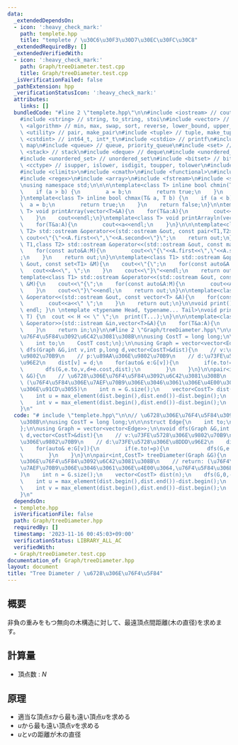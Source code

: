 ```yaml
---
data:
  _extendedDependsOn:
  - icon: ':heavy_check_mark:'
    path: templete.hpp
    title: "templete / \u30C6\u30F3\u30D7\u30EC\u30FC\u30C8"
  _extendedRequiredBy: []
  _extendedVerifiedWith:
  - icon: ':heavy_check_mark:'
    path: Graph/treeDiameter.test.cpp
    title: Graph/treeDiameter.test.cpp
  _isVerificationFailed: false
  _pathExtension: hpp
  _verificationStatusIcon: ':heavy_check_mark:'
  attributes:
    links: []
  bundledCode: "#line 2 \"templete.hpp\"\n\n#include <iostream> // cout, endl, cin\n\
    #include <string> // string, to_string, stoi\n#include <vector> // vector\n#include\
    \ <algorithm> // min, max, swap, sort, reverse, lower_bound, upper_bound\n#include\
    \ <utility> // pair, make_pair\n#include <tuple> // tuple, make_tuple\n#include\
    \ <cstdint> // int64_t, int*_t\n#include <cstdio> // printf\n#include <map> //\
    \ map\n#include <queue> // queue, priority_queue\n#include <set> // set\n#include\
    \ <stack> // stack\n#include <deque> // deque\n#include <unordered_map> // unordered_map\n\
    #include <unordered_set> // unordered_set\n#include <bitset> // bitset\n#include\
    \ <cctype> // isupper, islower, isdigit, toupper, tolower\n#include <iomanip>\n\
    #include <climits>\n#include <cmath>\n#include <functional>\n#include <numeric>\n\
    #include <regex>\n#include <array>\n#include <fstream>\n#include <sstream>\n\n\
    \nusing namespace std;\n\n\n\ntemplate<class T> inline bool chmin(T& a, T b) {\n\
    \    if (a > b) {\n        a = b;\n        return true;\n    }\n    return false;\n\
    }\ntemplate<class T> inline bool chmax(T& a, T b) {\n    if (a < b) {\n      \
    \  a = b;\n        return true;\n    }\n    return false;\n}\n\ntemplate<class\
    \ T> void printArray(vector<T>&A){\n    for(T&a:A){\n        cout<<a<<\" \";\n\
    \    }\n    cout<<endl;\n}\ntemplate<class T> void printArrayln(vector<T>&A){\n\
    \    for(T&a:A){\n        cout<<a<<endl;\n    }\n}\n\n\ntemplate<class T1,class\
    \ T2> std::ostream &operator<<(std::ostream &out, const pair<T1,T2> &A){\n   \
    \ cout<<\"{\"<<A.first<<\",\"<<A.second<<\"}\";\n    return out;\n}\n\ntemplate<class\
    \ T1,class T2> std::ostream &operator<<(std::ostream &out, const map<T1,T2> &M){\n\
    \    for(const auto&A:M){\n        cout<<\"{\"<<A.first<<\",\"<<A.second<<\"}\"\
    ;\n    }\n    return out;\n}\n\ntemplate<class T1> std::ostream &operator<<(std::ostream\
    \ &out, const set<T1> &M){\n    cout<<\"{\";\n    for(const auto&A:M){\n     \
    \   cout<<A<<\", \";\n    }\n    cout<<\"}\"<<endl;\n    return out;\n}\n\n\n\
    template<class T1> std::ostream &operator<<(std::ostream &out, const multiset<T1>\
    \ &M){\n    cout<<\"{\";\n    for(const auto&A:M){\n        cout<<A<<\", \";\n\
    \    }\n    cout<<\"}\"<<endl;\n    return out;\n}\n\ntemplate<class T> std::ostream\
    \ &operator<<(std::ostream &out, const vector<T> &A){\n    for(const T &a:A){\n\
    \        cout<<a<<\" \";\n    }\n    return out;\n}\n\nvoid print() { cout <<\
    \ endl; }\n \ntemplate <typename Head, typename... Tail>\nvoid print(Head H, Tail...\
    \ T) {\n  cout << H << \" \";\n  print(T...);\n}\n\n\ntemplate<class T> std::istream\
    \ &operator>>(std::istream &in,vector<T>&A){\n    for(T&a:A){\n        std::cin>>a;\n\
    \    }\n    return in;\n}\n\n#line 2 \"Graph/treeDiameter.hpp\"\n\n// \u6728\u306E\
    \u76F4\u5F84\u3092\u6C42\u3081\u308B\n\nusing CostT = long long;\n\n\nstruct Edge{\n\
    \    int to;\n    CostT cost;\n};\n\nusing Graph = vector<vector<Edge>>;\n\nvoid\
    \ dfs(Graph &G,int v,int p,long d,vector<CostT>&dist){\n    // v:\u73FE\u5728\u306E\
    \u9802\u70B9\n    // p:\u89AA\u306E\u9802\u70B9\n    // d:\u73FE\u5728\u306E\u8DDD\
    \u96E2\n    dist[v] = d;\n    for(auto& e:G[v]){\n        if(e.to!=p){\n     \
    \       dfs(G,e.to,v,d+e.cost,dist);\n        }\n    }\n}\n\npair<int,CostT> treeDiameter(Graph\
    \ &G){\n    // \u6728\u306E\u76F4\u5F84\u3092\u6C42\u3081\u308B\n    // return:\
    \ (\u76F4\u5F84\u306E\u7AEF\u70B9\u306E\u3046\u3061\u306E\u4E00\u3064,\u76F4\u5F84\
    \u306E\u91CD\u3055)\n    int n = G.size();\n    vector<CostT> dist(n);\n    dfs(G,0,-1,0,dist);\n\
    \    int u = max_element(dist.begin(),dist.end())-dist.begin();\n    dfs(G,u,-1,0,dist);\n\
    \    int v = max_element(dist.begin(),dist.end())-dist.begin();\n    return {v,dist[v]};\n\
    }\n"
  code: "# include \"templete.hpp\"\n\n// \u6728\u306E\u76F4\u5F84\u3092\u6C42\u3081\
    \u308B\n\nusing CostT = long long;\n\n\nstruct Edge{\n    int to;\n    CostT cost;\n\
    };\n\nusing Graph = vector<vector<Edge>>;\n\nvoid dfs(Graph &G,int v,int p,long\
    \ d,vector<CostT>&dist){\n    // v:\u73FE\u5728\u306E\u9802\u70B9\n    // p:\u89AA\
    \u306E\u9802\u70B9\n    // d:\u73FE\u5728\u306E\u8DDD\u96E2\n    dist[v] = d;\n\
    \    for(auto& e:G[v]){\n        if(e.to!=p){\n            dfs(G,e.to,v,d+e.cost,dist);\n\
    \        }\n    }\n}\n\npair<int,CostT> treeDiameter(Graph &G){\n    // \u6728\
    \u306E\u76F4\u5F84\u3092\u6C42\u3081\u308B\n    // return: (\u76F4\u5F84\u306E\
    \u7AEF\u70B9\u306E\u3046\u3061\u306E\u4E00\u3064,\u76F4\u5F84\u306E\u91CD\u3055\
    )\n    int n = G.size();\n    vector<CostT> dist(n);\n    dfs(G,0,-1,0,dist);\n\
    \    int u = max_element(dist.begin(),dist.end())-dist.begin();\n    dfs(G,u,-1,0,dist);\n\
    \    int v = max_element(dist.begin(),dist.end())-dist.begin();\n    return {v,dist[v]};\n\
    }\n"
  dependsOn:
  - templete.hpp
  isVerificationFile: false
  path: Graph/treeDiameter.hpp
  requiredBy: []
  timestamp: '2023-11-16 00:45:03+09:00'
  verificationStatus: LIBRARY_ALL_AC
  verifiedWith:
  - Graph/treeDiameter.test.cpp
documentation_of: Graph/treeDiameter.hpp
layout: document
title: "Tree Diameter / \u6728\u306E\u76F4\u5F84"
---
```


## 概要
非負の重みをもつ無向の木構造に対して、最遠頂点間距離(木の直径)を求めます。

## 計算量
- 頂点数 : $N$

## 原理
- 適当な頂点$s$から最も遠い頂点$u$を求める
- $u$から最も遠い頂点$v$を求める
- $u$と$v$の距離が木の直径
